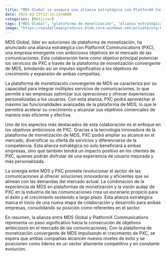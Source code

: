 ```yaml
---
title: "MDS Global se asegura una alianza estratégica con PlatformX Communications (PXC)"
date: 2025-03-27T13:14:23+0000
categories: [Noticias]
tags: ["MDS Global", "plataforma de monetización", "alianza estratégica", "PlatformX Communications", "servicios de comunicaciones", "crecimiento", "expansión", "tecnología innovadora."]
image: "https://oaidalleapiprodscus.blob.core.windows.net/private/org-HKmKxpuNw3Y88lm4EBrIPq0n/user-ZwiCXOggLL8ZNNKE2g7rXFmV/img-dADjVkrYRHfZERlz2w7DYiER.png?st=2025-03-27T12%3A14%3A23Z&se=2025-03-27T14%3A14%3A23Z&sp=r&sv=2024-08-04&sr=b&rscd=inline&rsct=image/png&skoid=d505667d-d6c1-4a0a-bac7-5c84a87759f8&sktid=a48cca56-e6da-484e-a814-9c849652bcb3&skt=2025-03-27T02%3A38%3A47Z&ske=2025-03-28T02%3A38%3A47Z&sks=b&skv=2024-08-04&sig=NIBO%2BLx%2BTkbARA41Q7jWX3FTJxX8NSZ1FaCHt5sPFO4%3D"
---
```


MDS Global, líder en soluciones de plataforma de monetización, ha anunciado una alianza estratégica con PlatformX Communications (PXC), una empresa emergente con ambiciosos objetivos en el mercado de las comunicaciones. Esta colaboración tiene como objetivo principal potenciar los servicios de PXC a través de la plataforma de monetización convergente de MDS, brindando así un impulso significativo a los objetivos de crecimiento y expansión de ambas compañías.

La plataforma de monetización convergente de MDS se caracteriza por su capacidad para integrar múltiples servicios de comunicaciones, lo que permite a las empresas optimizar sus operaciones y ofrecer experiencias personalizadas a los usuarios. Con esta alianza, PXC podrá aprovechar al máximo las funcionalidades avanzadas de la plataforma de MDS, lo que le permitirá acelerar su crecimiento y alcanzar sus objetivos comerciales de manera más eficiente y efectiva.

Uno de los aspectos más destacados de esta colaboración es el enfoque en los objetivos ambiciosos de PXC. Gracias a la tecnología innovadora de la plataforma de monetización de MDS, PXC podrá ampliar su alcance en el mercado, diversificar su oferta de servicios y diferenciarse de la competencia. Esta alianza estratégica no solo beneficiará a ambas empresas, sino que también tendrá un impacto positivo en los clientes de PXC, quienes podrán disfrutar de una experiencia de usuario mejorada y más personalizada.

La sinergia entre MDS y PXC promete revolucionar el sector de las comunicaciones al ofrecer soluciones innovadoras y eficientes que se alinean con las demandas del mercado actual. La combinación de la experiencia de MDS en plataformas de monetización y la visión audaz de PXC en la industria de las comunicaciones crea un escenario propicio para el éxito y el crecimiento sostenido a largo plazo. Esta alianza estratégica marca el inicio de una nueva etapa de colaboración y desarrollo para ambas empresas, consolidando su posición como referentes en el sector.

En resumen, la alianza entre MDS Global y PlatformX Communications representa un paso significativo hacia la consecución de objetivos ambiciosos en el mercado de las comunicaciones. Con la plataforma de monetización convergente de MDS impulsando el crecimiento de PXC, se espera que ambas compañías alcancen nuevos niveles de éxito y se posicionen como líderes en un sector altamente competitivo y en constante evolución.
    